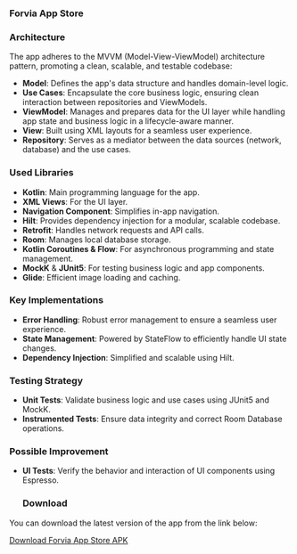 ### Forvia App Store

### Architecture

The app adheres to the MVVM (Model-View-ViewModel) architecture pattern, promoting a clean, scalable, and testable codebase:

- **Model**: Defines the app's data structure and handles domain-level logic.
- **Use Cases**: Encapsulate the core business logic, ensuring clean interaction between repositories and ViewModels.
- **ViewModel**: Manages and prepares data for the UI layer while handling app state and business logic in a lifecycle-aware manner.
- **View**: Built using XML layouts for a seamless user experience.
- **Repository**: Serves as a mediator between the data sources (network, database) and the use cases.

### Used Libraries

- **Kotlin**: Main programming language for the app.
- **XML Views**: For the UI layer.
- **Navigation Component**: Simplifies in-app navigation.
- **Hilt**: Provides dependency injection for a modular, scalable codebase.
- **Retrofit**: Handles network requests and API calls.
- **Room**: Manages local database storage.
- **Kotlin Coroutines & Flow**: For asynchronous programming and state management.
- **MockK** & **JUnit5**: For testing business logic and app components.
- **Glide**: Efficient image loading and caching.

### Key Implementations

- **Error Handling**: Robust error management to ensure a seamless user experience.
- **State Management**: Powered by StateFlow to efficiently handle UI state changes.
- **Dependency Injection**: Simplified and scalable using Hilt.

### Testing Strategy

- **Unit Tests**: Validate business logic and use cases using JUnit5 and MockK.
- **Instrumented Tests**: Ensure data integrity and correct Room Database operations.

### Possible Improvement

- **UI Tests**: Verify the behavior and interaction of UI components using Espresso.

  ### Download

You can download the latest version of the app from the link below:

[Download Forvia App Store APK]([https://example.com/path-to-your-apk](https://github.com/basemomar94/Forvia_app_store/blob/main/app/src/main/java/com/apk/app-debug.apk)) 
